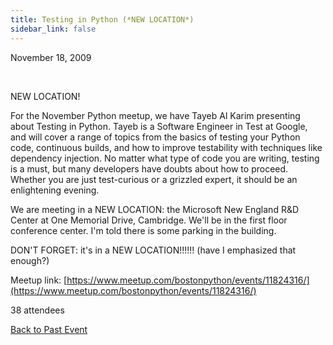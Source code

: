 ```yaml
---
title: Testing in Python (*NEW LOCATION*)
sidebar_link: false
---
```


November 18, 2009


   

NEW LOCATION!

For the November Python meetup, we have Tayeb Al Karim presenting about Testing in Python. Tayeb is a Software Engineer in Test at Google, and will cover a range of topics from the basics of testing your Python code, continuous builds, and how to improve testability with techniques like dependency injection. No matter what type of code you are writing, testing is a must, but many developers have doubts about how to proceed. Whether you are just test-curious or a grizzled expert, it should be an enlightening evening.

We are meeting in a NEW LOCATION: the Microsoft New England R&D Center at One Memorial Drive, Cambridge.
We'll be in the first floor conference center. I'm told there is some parking in the building.

DON'T FORGET: it's in a NEW LOCATION!!!!!! (have I emphasized that enough?)


Meetup link: [https://www.meetup.com/bostonpython/events/11824316/](https://www.meetup.com/bostonpython/events/11824316/)

38 attendees

[Back to Past Event](past-events.md)